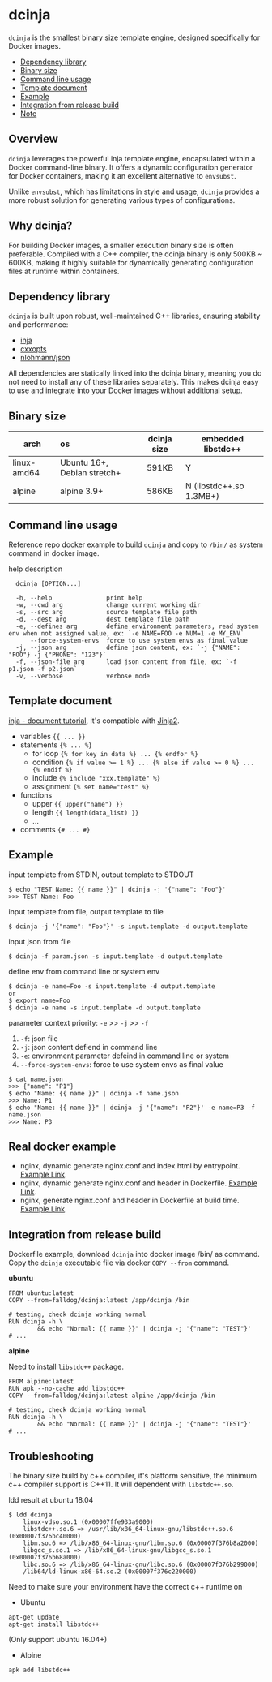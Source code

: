 # dcinja

`dcinja` is the smallest binary size template engine, designed specifically for Docker images.

<!-- TOC -->
* [Dependency library](#dependency-library)
* [Binary size](#binary-size)
* [Command line usage](#command-line-usage)
* [Template document](#template-document)
* [Example](#example)
* [Integration from release build](#integration-from-release-build)
* [Note](#note)
<!-- TOC -->


## Overview
`dcinja` leverages the powerful inja template engine, encapsulated within a Docker command-line binary. 
It offers a dynamic configuration generator for Docker containers, making it an excellent alternative 
to `envsubst`.

Unlike `envsubst`, which has limitations in style and usage, `dcinja` provides a more robust solution 
for generating various types of configurations. 

## Why dcinja?
For building Docker images, a smaller execution binary size is often preferable. Compiled with a C++ 
compiler, the dcinja binary is only 500KB ~ 600KB, making it highly suitable for dynamically generating 
configuration files at runtime within containers.


## Dependency library
`dcinja` is built upon robust, well-maintained C++ libraries, ensuring stability and performance:
* [inja](https://github.com/pantor/inja)
* [cxxopts](https://github.com/jarro2783/cxxopts)
* [nlohmann/json](https://github.com/nlohmann/json)

All dependencies are statically linked into the dcinja binary, meaning you do not need to install 
any of these libraries separately. This makes dcinja easy to use and integrate into your Docker images 
without additional setup.

## Binary size
arch | os      | dcinja size  | embedded libstdc++ 
-----|:--------|:------------:|--------------------
linux-amd64 | Ubuntu 16+, Debian stretch+ | 591KB | Y
alpine | alpine 3.9+ | 586KB | N (libstdc++.so 1.3MB+)

## Command line usage
Reference repo docker example to build `dcinja` and copy to `/bin/` as system command in docker image.


help description
```
  dcinja [OPTION...]

  -h, --help               print help
  -w, --cwd arg            change current working dir
  -s, --src arg            source template file path
  -d, --dest arg           dest template file path
  -e, --defines arg        define environment parameters, read system env when not assigned value, ex: `-e NAME=FOO -e NUM=1 -e MY_ENV`
      --force-system-envs  force to use system envs as final value
  -j, --json arg           define json content, ex: `-j {"NAME": "FOO"} -j {"PHONE": "123"}`
  -f, --json-file arg      load json content from file, ex: `-f p1.json -f p2.json`
  -v, --verbose            verbose mode
```

## Template document
[inja - document tutorial](https://github.com/pantor/inja#tutorial), It's compatible with [Jinja2](https://palletsprojects.com/p/jinja/).

* variables `{{ ... }}`
* statements `{% ... %}`
    * for loop `{% for key in data %} ... {% endfor %}`
    * condition `{% if value >= 1 %} ... {% else if value >= 0 %} ... {% endif %}`
    * include `{% include "xxx.template" %}`
    * assignment  `{% set name="test" %}`
* functions
    * upper `{{ upper("name") }}`
    * length `{{ length(data_list) }}`
    * ...
* comments  `{# ... #}`


## Example
input template from STDIN, output template to STDOUT
```
$ echo "TEST Name: {{ name }}" | dcinja -j '{"name": "Foo"}'
>>> TEST Name: Foo
```

input template from file, output template to file
```
$ dcinja -j '{"name": "Foo"}' -s input.template -d output.template
```

input json from file
```
$ dcinja -f param.json -s input.template -d output.template
```

define env from command line or system env
```
$ dcinja -e name=Foo -s input.template -d output.template
or
$ export name=Foo
$ dcinja -e name -s input.template -d output.template
```

parameter context priority:
`-e` >> `-j` >> `-f`
1. `-f`: json file
2. `-j`: json content defiend in command line
3. `-e`: environment parameter defeind in command line or system
4. `--force-system-envs`: force to use system envs as final value
```
$ cat name.json
>>> {"name": "P1"}
$ echo "Name: {{ name }}" | dcinja -f name.json
>>> Name: P1
$ echo "Name: {{ name }}" | dcinja -j '{"name": "P2"}' -e name=P3 -f name.json
>>> Name: P3
```

## Real docker example
* nginx, dynamic generate nginx.conf and index.html by entrypoint. [Example Link](example/nginx__dynamic__entrypoint/README.md).
* nginx, dynamic generate nginx.conf and header in Dockerfile. [Example Link](example/nginx__dynamic__in_docker/README.md).
* nginx, generate nginx.conf and header in Dockerfile at build time. [Example Link](example/nginx__static__in_docker/README.md).


## Integration from release build
Dockerfile example, download `dcinja` into docker image /bin/ as command. Copy the `dcinja` executable file via 
docker `COPY --from` command.

**ubuntu**

```
FROM ubuntu:latest
COPY --from=falldog/dcinja:latest /app/dcinja /bin

# testing, check dcinja working normal
RUN dcinja -h \
        && echo "Normal: {{ name }}" | dcinja -j '{"name": "TEST"}'
# ...
```

**alpine**

Need to install `libstdc++` package.

```
FROM alpine:latest
RUN apk --no-cache add libstdc++
COPY --from=falldog/dcinja:latest-alpine /app/dcinja /bin

# testing, check dcinja working normal
RUN dcinja -h \
        && echo "Normal: {{ name }}" | dcinja -j '{"name": "TEST"}'
# ...
```

## Troubleshooting
The binary size build by c++ compiler, it's platform sensitive, the minimum c++ compiler support is C++11. It will dependent with `libstdc++.so`. 

ldd result at ubuntu 18.04
```
$ ldd dcinja
	linux-vdso.so.1 (0x00007ffe933a9000)
	libstdc++.so.6 => /usr/lib/x86_64-linux-gnu/libstdc++.so.6 (0x00007f376bc40000)
	libm.so.6 => /lib/x86_64-linux-gnu/libm.so.6 (0x00007f376b8a2000)
	libgcc_s.so.1 => /lib/x86_64-linux-gnu/libgcc_s.so.1 (0x00007f376b68a000)
	libc.so.6 => /lib/x86_64-linux-gnu/libc.so.6 (0x00007f376b299000)
	/lib64/ld-linux-x86-64.so.2 (0x00007f376c220000)
```

Need to make sure your environment have the correct c++ runtime on
* Ubuntu
```
apt-get update
apt-get install libstdc++
```
(Only support ubuntu 16.04+)

* Alpine
```
apk add libstdc++
```

